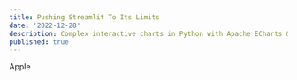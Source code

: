 ```yaml
---
title: Pushing Streamlit To Its Limits
date: '2022-12-28'
description: Complex interactive charts in Python with Apache ECharts & Plotly, custom UI elements with Bootstrap & more.
published: true
---
```


Apple
